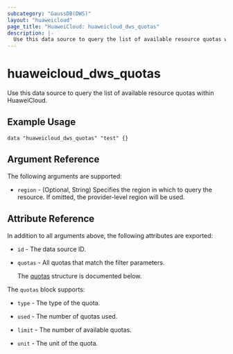 ```yaml
---
subcategory: "GaussDB(DWS)"
layout: "huaweicloud"
page_title: "HuaweiCloud: huaweicloud_dws_quotas"
description: |-
  Use this data source to query the list of available resource quotas within HuaweiCloud.
---
```


# huaweicloud_dws_quotas

Use this data source to query the list of available resource quotas within HuaweiCloud.

## Example Usage

```hcl
data "huaweicloud_dws_quotas" "test" {}
```

## Argument Reference

The following arguments are supported:

* `region` - (Optional, String) Specifies the region in which to query the resource.
  If omitted, the provider-level region will be used.

## Attribute Reference

In addition to all arguments above, the following attributes are exported:

* `id` - The data source ID.

* `quotas` - All quotas that match the filter parameters.

  The [quotas](#quotas_quotas_struct) structure is documented below.

<a name="quotas_quotas_struct"></a>
The `quotas` block supports:

* `type` - The type of the quota.

* `used` - The number of quotas used.

* `limit` - The number of available quotas.

* `unit` - The unit of the quota.
